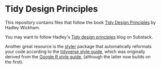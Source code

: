 # Tidy Design Principles

This repository contains files that follow the book [Tidy Design Principles](https://design.tidyverse.org/) by Hadley Wickham.

You may want to follow Hadley's [Tidy design principles](https://tidydesign.substack.com/) blog on Substack.

Another great resource is the [styler](https://styler.r-lib.org/) package that automatically reformats your code according to the [tidyverse style guide](https://style.tidyverse.org/index.html), which was originally derived from the [Google R style guide](https://google.github.io/styleguide/Rguide.html), (although the latter now builds on the first). 